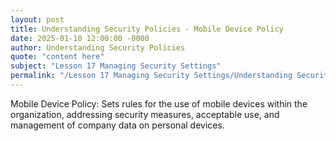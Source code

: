 ```yaml
---
layout: post
title: Understanding Security Policies - Mobile Device Policy
date: 2025-01-10 12:00:00 -0000
author: Understanding Security Policies
quote: "content here"
subject: "Lesson 17 Managing Security Settings"
permalink: "/Lesson 17 Managing Security Settings/Understanding Security Policies/Understanding Security Policies - Mobile Device Policy"
---
```


Mobile Device Policy: Sets rules for the use of mobile devices within the organization, addressing security measures, acceptable use, and management of company data on personal devices.
